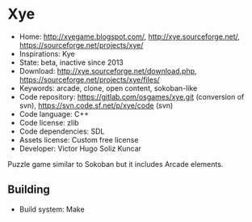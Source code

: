 # Xye

- Home: http://xyegame.blogspot.com/, http://xye.sourceforge.net/, https://sourceforge.net/projects/xye/
- Inspirations: Kye
- State: beta, inactive since 2013
- Download: http://xye.sourceforge.net/download.php, https://sourceforge.net/projects/xye/files/
- Keywords: arcade, clone, open content, sokoban-like
- Code repository: https://gitlab.com/osgames/xye.git (conversion of svn), https://svn.code.sf.net/p/xye/code (svn)
- Code language: C++
- Code license: zlib
- Code dependencies: SDL
- Assets license: Custom free license
- Developer: Victor Hugo Soliz Kuncar

Puzzle game similar to Sokoban but it includes Arcade elements.

## Building

- Build system: Make
